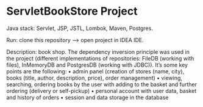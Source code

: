 # ServletBookStore Project
Java stack:
  Servlet, 
  JSP,
  JSTL,
  Lombok,
  Maven,
  Postgres.
  
Run:
  clone this repository -->
  open project in IDEA IDE.
  
Description: book shop.
The dependency inversion principle was used in the project (different implementations of repositories: FileDB (working with files), InMemoryDB and PostgresDB (working with  JDBC)). 
It’s some key points are the following:
•	admin panel (creation of stores (name, city), books (title, author, description, price), order management)
•	viewing, searching, ordering books by the user with adding to the basket and further ordering (delivery or self-pickup)
•	personal account with user data, basket and history of orders
•	session and data storage in the database
  
  
